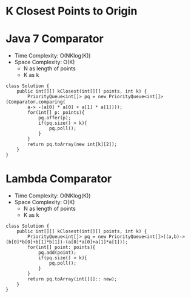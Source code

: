 # K Closest Points to Origin
# Java 7 Comparator
* Time Complexity: O(NKlog(K))
* Space Complexity: O(K)
	* N as length of points
	* K as k
```
class Solution {
    public int[][] kClosest(int[][] points, int k) {
        PriorityQueue<int[]> pq = new PriorityQueue<int[]> (Comparator.comparing(
        a-> -(a[0] * a[0] + a[1] * a[1])));
        for(int[] p: points){
            pq.offer(p);
            if(pq.size() > k){
                pq.poll();
            }
        }
        return pq.toArray(new int[k][2]);
    }
}
```
# Lambda Comparator
* Time Complexity: O(NKlog(K))
* Space Complexity: O(K)
	* N as length of points
	* K as k
```
class Solution {
    public int[][] kClosest(int[][] points, int k) {
        PriorityQueue<int[]> pq = new PriorityQueue<int[]>((a,b)->(b[0]*b[0]+b[1]*b[1])-(a[0]*a[0]+a[1]*a[1]));
        for(int[] point: points){
            pq.add(point);
            if(pq.size() > k){
                pq.poll();
            }
        }
        return pq.toArray(int[][]:: new);
    }
}
```